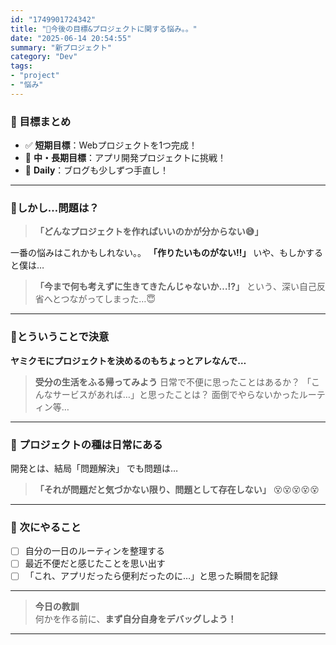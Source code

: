 ```yaml
---
id: "1749901724342"
title: "🌟今後の目標&プロジェクトに関する悩み。。"
date: "2025-06-14 20:54:55"
summary: "新プロジェクト"
category: "Dev"
tags:
- "project"
- "悩み"
---
```



### 🎯 目標まとめ
- ✅ **短期目標**：Webプロジェクトを1つ完成！
- 🚀 **中・長期目標**：アプリ開発プロジェクトに挑戦！
- 📝 **Daily**：ブログも少しずつ手直し！

---

### 🤔しかし…問題は？

>**「どんなプロジェクトを作ればいいのかが分からない😅」**

一番の悩みはこれかもしれない。。
**「作りたいものがない‼️」**
いや、もしかすると僕は…
> **「今まで何も考えずに生きてきたんじゃないか…⁉️」**
という、深い自己反省へとつながってしまった…😇

---

### 🧠とういうことで決意

**ヤミクモにプロジェクトを決めるのもちょっとアレなんで…**

> **受分の生活をふる帰ってみよう**
> 日常で不便に思ったことはあるか？
>「こんなサービスがあれば…」と思ったことは？
> 面倒でやらないかったルーティン等…

---

### 🧩 プロジェクトの種は日常にある

開発とは、結局「問題解決」 
でも問題は…

> **「それが問題だと気づかない限り、問題として存在しない」** 😵😵😵😵😵

---

### 📝 次にやること

- [ ] 自分の一日のルーティンを整理する
- [ ] 最近不便だと感じたことを思い出す
- [ ] 「これ、アプリだったら便利だったのに…」と思った瞬間を記録

---

> **今日の教訓**  
何かを作る前に、**まず自分自身をデバッグしよう！**

---


